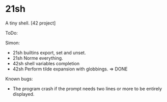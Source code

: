 # 21sh
A tiny shell. [42 project]

ToDo:

Simon:
- 21sh builtins export, set and unset.
- 21sh Norme everything.
- 42sh shell variables completion
- 42sh Perform tilde expansion with globbings. => DONE

Known bugs:
- The program crash if the prompt needs two lines or more to be entirely displayed.
